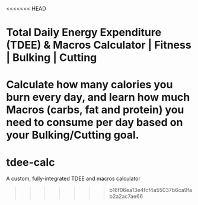 <<<<<<< HEAD
# Total Daily Energy Expenditure (TDEE) & Macros Calculator | Fitness | Bulking | Cutting

Calculate how many calories you burn every day, and learn how much Macros (carbs, fat and protein) you need to consume per day based on your Bulking/Cutting goal.
=======
# tdee-calc
A custom, fully-integrated TDEE and macros calculator
>>>>>>> b16f06ea13e4fcf4a55037b6ca9fab2a2ac7ae66

